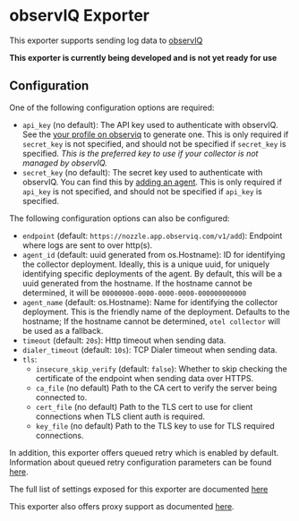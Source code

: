 # observIQ Exporter

This exporter supports sending log data to [observIQ](https://observiq.com/)

**This exporter is currently being developed and is not yet ready for use**

## Configuration

One of the following configuration options are required:

- `api_key` (no default): The API key used to authenticate with observIQ. See the [your profile on observiq](https://docs.observiq.com/docs/overview#settings-page) to generate one. This is only required if `secret_key` is not specified, and should not be specified if `secret_key` is specified. *This is the preferred key to use if your collector is not managed by observIQ.*
- `secret_key` (no default): The secret key used to authenticate with observIQ. You can find this by [adding an agent](https://app.observiq.com/universal/installation). This is only required if `api_key` is not specified, and should not be specified if `api_key` is specified.

The following configuration options can also be configured:

- `endpoint` (default: `https://nozzle.app.observiq.com/v1/add`): Endpoint where logs are sent to over http(s).
- `agent_id` (default: uuid generated from os.Hostname): ID for identifying the collector deployment. Ideally, this is a unique uuid, for uniquely identifying specific deployments of the agent. By default, this will be a uuid generated from the hostname. If the hostname cannot be determined, it will be `00000000-0000-0000-0000-000000000000`
- `agent_name` (default: os.Hostname): Name for identifying the collector deployment. This is the friendly name of the deployment. Defaults to the hostname; If the hostname cannot be determined, `otel collector` will be used as a fallback.
- `timeout` (default: `20s`): Http timeout when sending data.
- `dialer_timeout` (default: `10s`): TCP Dialer timeout when sending data.
- `tls`:
  - `insecure_skip_verify` (default: `false`): Whether to skip checking the certificate of the endpoint when sending data over HTTPS.
  - `ca_file` (no default) Path to the CA cert to verify the server being connected to.
  - `cert_file` (no default) Path to the TLS cert to use for client connections when TLS client auth is required.
  - `key_file` (no default) Path to the TLS key to use for TLS required connections.

In addition, this exporter offers queued retry which is enabled by default.
Information about queued retry configuration parameters can be found
[here](https://github.com/open-telemetry/opentelemetry-collector/blob/main/exporter/exporterhelper/README.md).

The full list of settings exposed for this exporter are documented [here](config.go)

This exporter also offers proxy support as documented
[here](https://github.com/open-telemetry/opentelemetry-collector/tree/main/exporter#proxy-support).